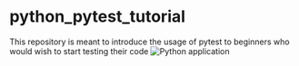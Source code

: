 # python_pytest_tutorial
This repository is meant to introduce the usage of pytest to beginners who would wish to start testing their code
![Python application](https://github.com/karianjahi/python_pytest_tutorial/workflows/Python%20application/badge.svg)